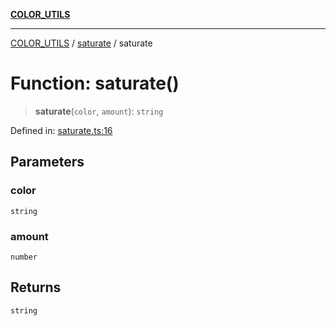 [**COLOR_UTILS**](../../README.md)

***

[COLOR_UTILS](../../README.md) / [saturate](../README.md) / saturate

# Function: saturate()

> **saturate**(`color`, `amount`): `string`

Defined in: [saturate.ts:16](https://github.com/dailker/everyutil/blob/2c6c8c707de5d4a5d228d272d2d21855929838e2/src/color/saturate.ts#L16)

## Parameters

### color

`string`

### amount

`number`

## Returns

`string`
